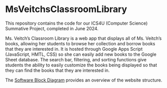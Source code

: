 # MsVeitchsClassroomLibrary

This repository contains the code for our ICS4U (Computer Science) Summative Project, completed in June 2024.

Ms. Veitch’s Classroom Library is a web app that displays all of Ms. Veitch’s books, allowing her students to browse her collection and borrow books that they are interested in. It is hosted through Google Apps Script (JavaScript, HMTL, CSS) so she can easily add new books to the Google Sheet database. The search bar, filtering, and sorting functions give students the ability to easily customize the books being displayed so that they can find the books that they are interested in.

The [Software Block Diagram](software-block-diagram.png) provides an overview of the website structure.
